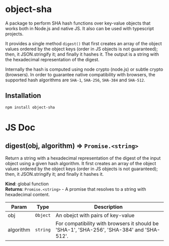 # object-sha

A package to perform SHA hash functions over key-value objects that works both in Node.js and native JS. It also can be used with typescript projects.

It provides a single method `digest()` that first creates an array of the object values ordered by the object keys (order in JS objects is not guaranteed); then, it JSON.stringify it; and finally it hashes it. The output is a string with the hexadecimal representation of the digest.

Internally the hash is computed using node crypto (node.js) or subtle crypto (browsers).
In order to guarantee native compatibility with browsers, the supported hash algorithms are `SHA-1`, `SHA-256`, `SHA-384` and `SHA-512`.

## Installation

```bash
npm install object-sha
```

# JS Doc

<a name="digest"></a>

## digest(obj, algorithm) ⇒ <code>Promise.&lt;string&gt;</code>
Return a string with a hexadecimal representation of the digest of the input object using a given hash algorithm.
It first creates an array of the object values ordered by the object keys (order in JS objects is not guaranteed);
then, it JSON.stringify it; and finally it hashes it.

**Kind**: global function  
**Returns**: <code>Promise.&lt;string&gt;</code> - A promise that resolves to a string with hexadecimal content.  

| Param | Type | Description |
| --- | --- | --- |
| obj | <code>Object</code> | An obejct with pairs of key-value |
| algorithm | <code>string</code> | For compatibility with browsers it should be 'SHA-1', 'SHA-256', 'SHA-384' and 'SHA-512'. |

